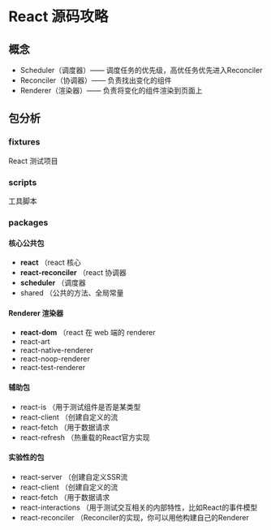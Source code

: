 # React 源码攻略

## 概念

- Scheduler（调度器）—— 调度任务的优先级，高优任务优先进入Reconciler
- Reconciler（协调器）—— 负责找出变化的组件
- Renderer（渲染器）—— 负责将变化的组件渲染到页面上

## 包分析

### fixtures

React 测试项目

### scripts

工具脚本

### packages

#### 核心公共包

- **react** （react 核心
- **react-reconciler** （react 协调器
- **scheduler** （调度器
- shared （公共的方法、全局常量

#### Renderer 渲染器

- **react-dom** （react 在 web 端的 renderer
- react-art
- react-native-renderer
- react-noop-renderer
- react-test-renderer

#### 辅助包

- react-is （用于测试组件是否是某类型
- react-client （创建自定义的流
- react-fetch （用于数据请求
- react-refresh （热重载的React官方实现

#### 实验性的包

- react-server （创建自定义SSR流
- react-client （创建自定义的流
- react-fetch （用于数据请求
- react-interactions （用于测试交互相关的内部特性，比如React的事件模型
- react-reconciler （Reconciler的实现，你可以用他构建自己的Renderer
